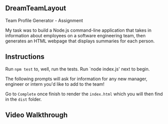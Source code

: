 ## DreamTeamLayout
Team Profile Generator - Assignment

My task was to build a Node.js command-line application that takes in information about employees on a software engineering team, then generates an HTML webpage that displays summaries for each person.

## Instructions

Run `npm test` to, well, run the tests. Run `node index.js' next to begin.

The following prompts will ask for information for any new manager, engineer or intern you'd like to add to the team!

Go to `Complete` once finish to render the `index.html` which you will then find in the `dist` folder. 

## Video Walkthrough
